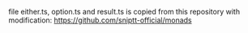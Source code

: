 file either.ts, option.ts and result.ts is copied from this repository with modification: <https://github.com/sniptt-official/monads>